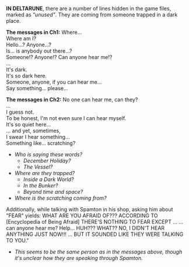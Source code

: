 **IN DELTARUNE**, there are a number of lines hidden in the game files, marked as *"unused"*. They are coming from someone trapped in a dark place.

**The messages in Ch1:**
Where...</br>
Where am I?</br>
Hello...? Anyone...?</br>
Is... is anybody out there...?</br>
Someone!? Anyone!? Can anyone hear me!?</br>
...</br>
It's dark.</br>
It's so dark here.</br>
Someone, anyone, if you can hear me...</br>
Say something... please...</br>

**The messages in Ch2:**
No one can hear me, can they?</br>
...</br>
I guess not.</br>
To be honest, I'm not even sure I can hear myself.</br>
It's so quiet here...</br>
... and yet, sometimes,</br>
I swear I hear something...</br>
Something like... scratching?</br>

- _Who is saying these words?_
	- _<a onclick="loadFile('December Holiday.md')">December Holiday</a>?_
	- _<a onclick="loadFile('Vessel.md')">The Vessel?</a>_
- _Where are they trapped?_
	- _Inside a Dark World?_
	- _In the <a onclick="loadFile('Bunker.md')">Bunker</a>?_
	- _Beyond time and space?_
- _Where is the scratching coming from?_

Additionally, while talking with <a onclick="loadFile('Spamton G. Spamton.md')">Spamton</a> in his shop, asking him about "FEAR" yields:
WHAT ARE YOU AFRAID OF??? ACCORDING TO [Encyclopedia of Being Afraid]
THERE'S NOTHING TO FEAR EXCEPT
... ... can anyone hear me? Help...
HUH??? WHAT?? NO, I DIDN'T HEAR ANYTHING JUST NOW!!!
... BUT IT SOUNDED LIKE THEY WERE TALKING TO YOU."

- _This seems to be the same person as in the messages above, though it's unclear how they are speaking through Spamton._